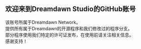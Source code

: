 ## 欢迎来到Dreamdawn Studio的GitHub账号
该账号所属于Dreamdawn Network。  
提供所有属于Dreamdawn的开源程序和我们修改过的程序分支。  
部分程序使用我们特定的许可证发布，在使用前请关注相关信息。  
感谢支持！

<!--

**Here are some ideas to get you started:**

🙋‍♀️ A short introduction - what is your organization all about?
🌈 Contribution guidelines - how can the community get involved?
👩‍💻 Useful resources - where can the community find your docs? Is there anything else the community should know?
🍿 Fun facts - what does your team eat for breakfast?
🧙 Remember, you can do mighty things with the power of [Markdown](https://docs.github.com/github/writing-on-github/getting-started-with-writing-and-formatting-on-github/basic-writing-and-formatting-syntax)
-->
